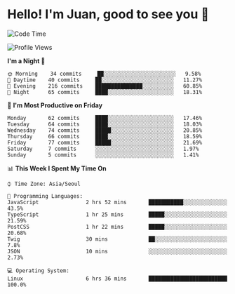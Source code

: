 # Hello! I'm Juan, good to see you 👋

<!--
**Y-k-Y/Y-k-Y** is a ✨ _special_ ✨ repository because its `README.md` (this file) appears on your GitHub profile.

Here are some ideas to get you started:

- 🔭 I’m currently working on ...
- 🌱 I’m currently learning ...
- 👯 I’m looking to collaborate on ...
- 🤔 I’m looking for help with ...
- 💬 Ask me about ...
- 📫 How to reach me: ...
- 😄 Pronouns: ...
- ⚡ Fun fact: ...
-->
<!--
![Profile views](https://gpvc.arturio.dev/Y-k-Y)

[![Omid Nikrah StackOverflow](https://github-readme-stackoverflow.vercel.app/?userID=9517076)](https://stackoverflow.com/users/9517076/i-have-10-fingers)
-->

<!--START_SECTION:waka-->
![Code Time](http://img.shields.io/badge/Code%20Time-0%20secs-blue)

![Profile Views](http://img.shields.io/badge/Profile%20Views-0-blue)

**I'm a Night 🦉** 

```text
🌞 Morning    34 commits     ██░░░░░░░░░░░░░░░░░░░░░░░   9.58% 
🌆 Daytime    40 commits     ██░░░░░░░░░░░░░░░░░░░░░░░   11.27% 
🌃 Evening    216 commits    ███████████████░░░░░░░░░░   60.85% 
🌙 Night      65 commits     ████░░░░░░░░░░░░░░░░░░░░░   18.31%

```
📅 **I'm Most Productive on Friday** 

```text
Monday       62 commits     ████░░░░░░░░░░░░░░░░░░░░░   17.46% 
Tuesday      64 commits     ████░░░░░░░░░░░░░░░░░░░░░   18.03% 
Wednesday    74 commits     █████░░░░░░░░░░░░░░░░░░░░   20.85% 
Thursday     66 commits     ████░░░░░░░░░░░░░░░░░░░░░   18.59% 
Friday       77 commits     █████░░░░░░░░░░░░░░░░░░░░   21.69% 
Saturday     7 commits      ░░░░░░░░░░░░░░░░░░░░░░░░░   1.97% 
Sunday       5 commits      ░░░░░░░░░░░░░░░░░░░░░░░░░   1.41%

```


📊 **This Week I Spent My Time On** 

```text
⌚︎ Time Zone: Asia/Seoul

💬 Programming Languages: 
JavaScript               2 hrs 52 mins       ███████████░░░░░░░░░░░░░░   43.5% 
TypeScript               1 hr 25 mins        █████░░░░░░░░░░░░░░░░░░░░   21.59% 
PostCSS                  1 hr 22 mins        █████░░░░░░░░░░░░░░░░░░░░   20.68% 
Twig                     30 mins             ██░░░░░░░░░░░░░░░░░░░░░░░   7.8% 
JSON                     10 mins             ░░░░░░░░░░░░░░░░░░░░░░░░░   2.73%

💻 Operating System: 
Linux                    6 hrs 36 mins       █████████████████████████   100.0%

```


<!--END_SECTION:waka-->
